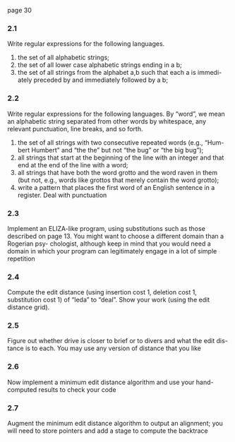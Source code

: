 
page 30

### 2.1
Write regular expressions for the following languages.
1. the set of all alphabetic strings;
2. the set of all lower case alphabetic strings ending in a b;
3. the set of all strings from the alphabet a,b such that each a is immedi-
ately preceded by and immediately followed by a b;

### 2.2 
Write regular expressions for the following languages. By “word”, we mean
an alphabetic string separated from other words by whitespace, any relevant
punctuation, line breaks, and so forth.
1. the set of all strings with two consecutive repeated words (e.g., “Hum-
bert Humbert” and “the the” but not “the bug” or “the big bug”);
2. all strings that start at the beginning of the line with an integer and that
end at the end of the line with a word;
3. all strings that have both the word grotto and the word raven in them
(but not, e.g., words like grottos that merely contain the word grotto);
4. write a pattern that places the first word of an English sentence in a
register. Deal with punctuation

### 2.3 
Implement an ELIZA-like program, using substitutions such as those described
on page 13. You might want to choose a different domain than a Rogerian psy-
chologist, although keep in mind that you would need a domain in which your
program can legitimately engage in a lot of simple repetition

### 2.4 
Compute the edit distance (using insertion cost 1, deletion cost 1, substitution
cost 1) of “leda” to “deal”. Show your work (using the edit distance grid).

### 2.5 
Figure out whether drive is closer to brief or to divers and what the edit dis-
tance is to each. You may use any version of distance that you like

### 2.6 
Now implement a minimum edit distance algorithm and use your hand-computed
results to check your code

### 2.7
Augment the minimum edit distance algorithm to output an alignment; you
will need to store pointers and add a stage to compute the backtrace